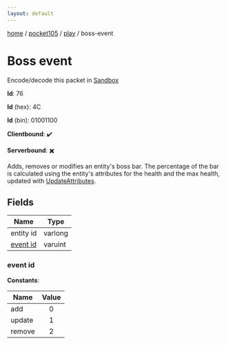 ```yaml
---
layout: default
---
```


[home](/)  /  [pocket105](/protocol/pocket105)  /  [play](/protocol/pocket105/play)  /  boss-event

# Boss event

Encode/decode this packet in [Sandbox](../../../sandbox/pocket105#play.boss_event)

**Id**: 76

**Id** (hex): 4C

**Id** (bin): 01001100

**Clientbound**: ✔️

**Serverbound**: ✖️

Adds, removes or modifies an entity's boss bar. The percentage of the bar is calculated using the entity's attributes for the health and the max health, updated with [UpdateAttributes](play_update-attributes).

## Fields

Name | Type
---|---
entity id | varlong
[event id](#event-id) | varuint

### event id

**Constants**:

Name | Value
---|:---:
add | 0
update | 1
remove | 2
